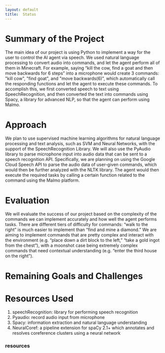 ```yaml
---
layout: default
title:  Status
---
```


# Summary of the Project
The main idea of our project is using Python to implement a way for the user to control the AI agent via speech. We used natural language processing to convert audio into commands, and let the agent perform all of them in Minecraft. For example, saying “kill the cow, find a goat and then move backwards for 6 steps” into a microphone would create 3 commands: "kill cow", "find goat", and "move backwards(6)", which automatically call the responding functions and let the agent to execute these commands. To accomplish this, we first converted speech to text using SpeechRecognition, and then converted the text into commands using Spacy, a library for advanced NLP, so that the agent can perform using Malmo. 

# Approach




We plan to use supervised machine learning algorithms for natural language processing and text analysis, such as SVM and Neural Networks, with the support of the SpeechRecognition Library. We will also use the PyAudio library to parse microphone input into audio data that can be sent to a speech recognition API. Specifically, we are planning on using the Google Cloud Speech API to parse the audio data of user-given commands, which would then be further analyzed with the NLTK library. The agent would then execute the required tasks by calling a certain function related to the command using the Malmo platform. 

# Evaluation
We will evaluate the success of our project based on the complexity of the commands we can implement accurately and how well the agent performs tasks. There are different tiers of difficulty for commands: “walk to the right” is much easier to implement than “find and mine a diamond.” We are aiming to implement commands that are pretty complex and interact with the environment (e.g. “place down a dirt block to the left,” “take a gold ingot from the chest”), with a moonshot case being extremely complex commands that need contextual understanding (e.g. “enter the third house on the right”).
  
# Remaining Goals and Challenges

# Resources Used
1. speechRecognition: library for performing speech recognition
2. Pyaudio: record audio input from microphone
3. Spacy: information extraction and natural language understanding 
4. NeuralCoref: a pipeline extension for spaCy 2.1+ which annotates and resolves coreference clusters using a neural network


### resources


